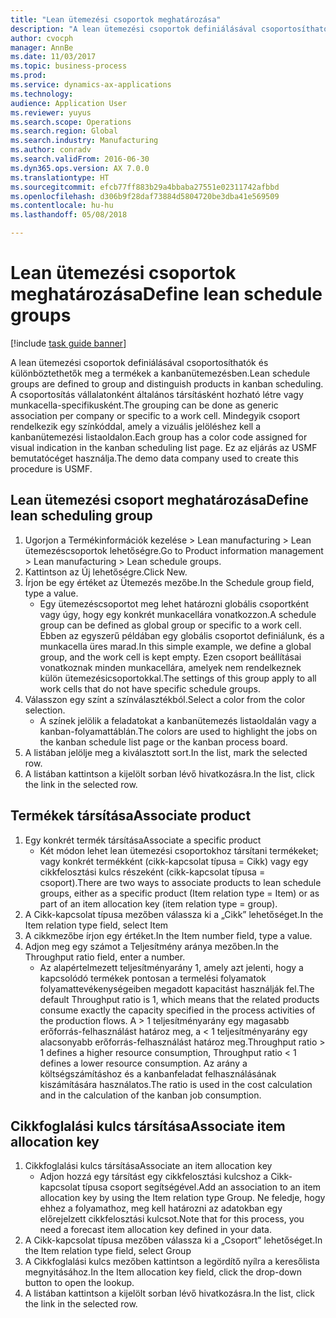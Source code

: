 ```yaml
--- 
title: "Lean ütemezési csoportok meghatározása"
description: "A lean ütemezési csoportok definiálásával csoportosíthatók és különböztethetők meg a termékek a kanbanütemezésben."
author: cvocph
manager: AnnBe
ms.date: 11/03/2017
ms.topic: business-process
ms.prod: 
ms.service: dynamics-ax-applications
ms.technology: 
audience: Application User
ms.reviewer: yuyus
ms.search.scope: Operations
ms.search.region: Global
ms.search.industry: Manufacturing
ms.author: conradv
ms.search.validFrom: 2016-06-30
ms.dyn365.ops.version: AX 7.0.0
ms.translationtype: HT
ms.sourcegitcommit: efcb77ff883b29a4bbaba27551e02311742afbbd
ms.openlocfilehash: d306b9f28daf73884d5804720be3dba41e569509
ms.contentlocale: hu-hu
ms.lasthandoff: 05/08/2018

---
```

# <a name="define-lean-schedule-groups"></a><span data-ttu-id="0c691-103">Lean ütemezési csoportok meghatározása</span><span class="sxs-lookup"><span data-stu-id="0c691-103">Define lean schedule groups</span></span>

[!include [task guide banner](../../includes/task-guide-banner.md)]

<span data-ttu-id="0c691-104">A lean ütemezési csoportok definiálásával csoportosíthatók és különböztethetők meg a termékek a kanbanütemezésben.</span><span class="sxs-lookup"><span data-stu-id="0c691-104">Lean schedule groups are defined to group and distinguish products in kanban scheduling.</span></span> <span data-ttu-id="0c691-105">A csoportosítás vállalatonként általános társításként hozható létre vagy munkacella-specifikusként.</span><span class="sxs-lookup"><span data-stu-id="0c691-105">The grouping can be done as generic association per company or specific to a work cell.</span></span> <span data-ttu-id="0c691-106">Mindegyik csoport rendelkezik egy színkóddal, amely a vizuális jelöléshez kell a kanbanütemezési listaoldalon.</span><span class="sxs-lookup"><span data-stu-id="0c691-106">Each group has a color code assigned for visual indication in the kanban scheduling list page.</span></span> <span data-ttu-id="0c691-107">Ez az eljárás az USMF bemutatócéget használja.</span><span class="sxs-lookup"><span data-stu-id="0c691-107">The demo data company used to create this procedure is USMF.</span></span>


## <a name="define-lean-scheduling-group"></a><span data-ttu-id="0c691-108">Lean ütemezési csoport meghatározása</span><span class="sxs-lookup"><span data-stu-id="0c691-108">Define lean scheduling group</span></span>
1. <span data-ttu-id="0c691-109">Ugorjon a Termékinformációk kezelése > Lean manufacturing > Lean ütemezéscsoportok lehetőségre.</span><span class="sxs-lookup"><span data-stu-id="0c691-109">Go to Product information management > Lean manufacturing > Lean schedule groups.</span></span>
2. <span data-ttu-id="0c691-110">Kattintson az Új lehetőségre.</span><span class="sxs-lookup"><span data-stu-id="0c691-110">Click New.</span></span>
3. <span data-ttu-id="0c691-111">Írjon be egy értéket az Ütemezés mezőbe.</span><span class="sxs-lookup"><span data-stu-id="0c691-111">In the Schedule group field, type a value.</span></span>
    * <span data-ttu-id="0c691-112">Egy ütemezéscsoportot meg lehet határozni globális csoportként vagy úgy, hogy egy konkrét munkacellára vonatkozzon.</span><span class="sxs-lookup"><span data-stu-id="0c691-112">A schedule group can be defined as global group or specific to a work cell.</span></span> <span data-ttu-id="0c691-113">Ebben az egyszerű példában egy globális csoportot definiálunk, és a munkacella üres marad.</span><span class="sxs-lookup"><span data-stu-id="0c691-113">In this simple example, we define a global group, and the work cell is kept empty.</span></span> <span data-ttu-id="0c691-114">Ezen csoport beállításai vonatkoznak minden munkacellára, amelyek nem rendelkeznek külön ütemezésicsoportokkal.</span><span class="sxs-lookup"><span data-stu-id="0c691-114">The settings of this group apply to all work cells that do not have specific schedule groups.</span></span>  
4. <span data-ttu-id="0c691-115">Válasszon egy színt a színválasztékból.</span><span class="sxs-lookup"><span data-stu-id="0c691-115">Select a color from the color selection.</span></span>
    * <span data-ttu-id="0c691-116">A színek jelölik a feladatokat a kanbanütemezés listaoldalán vagy a kanban-folyamattáblán.</span><span class="sxs-lookup"><span data-stu-id="0c691-116">The colors are used to highlight the jobs on the kanban schedule list page or the kanban process board.</span></span>  
5. <span data-ttu-id="0c691-117">A listában jelölje meg a kiválasztott sort.</span><span class="sxs-lookup"><span data-stu-id="0c691-117">In the list, mark the selected row.</span></span>
6. <span data-ttu-id="0c691-118">A listában kattintson a kijelölt sorban lévő hivatkozásra.</span><span class="sxs-lookup"><span data-stu-id="0c691-118">In the list, click the link in the selected row.</span></span>

## <a name="associate-product"></a><span data-ttu-id="0c691-119">Termékek társítása</span><span class="sxs-lookup"><span data-stu-id="0c691-119">Associate product</span></span>
1. <span data-ttu-id="0c691-120">Egy konkrét termék társítása</span><span class="sxs-lookup"><span data-stu-id="0c691-120">Associate a specific product</span></span>
    * <span data-ttu-id="0c691-121">Két módon lehet lean ütemezési csoportokhoz társítani termékeket; vagy konkrét termékként (cikk-kapcsolat típusa = Cikk) vagy egy cikkfelosztási kulcs részeként (cikk-kapcsolat típusa = csoport).</span><span class="sxs-lookup"><span data-stu-id="0c691-121">There are two ways to associate products to lean schedule groups, either as a specific product (Item relation type = Item) or as part of an item allocation key (item relation type = group).</span></span>    
2. <span data-ttu-id="0c691-122">A Cikk-kapcsolat típusa mezőben válassza ki a „Cikk” lehetőséget.</span><span class="sxs-lookup"><span data-stu-id="0c691-122">In the Item relation type field, select Item</span></span>
3. <span data-ttu-id="0c691-123">A cikkmezőbe írjon egy értéket.</span><span class="sxs-lookup"><span data-stu-id="0c691-123">In the Item number field, type a value.</span></span>
4. <span data-ttu-id="0c691-124">Adjon meg egy számot a Teljesítmény aránya mezőben.</span><span class="sxs-lookup"><span data-stu-id="0c691-124">In the Throughput ratio field, enter a number.</span></span>
    * <span data-ttu-id="0c691-125">Az alapértelmezett teljesítményarány 1, amely azt jelenti, hogy a kapcsolódó termékek pontosan a termelési folyamatok folyamattevékenységeiben megadott kapacitást használják fel.</span><span class="sxs-lookup"><span data-stu-id="0c691-125">The default Throughput ratio is 1, which means that the related products consume exactly the capacity specified in the process activities of the production flows.</span></span> <span data-ttu-id="0c691-126">A > 1 teljesítményarány egy magasabb erőforrás-felhasználást határoz meg, a < 1 teljesítményarány egy alacsonyabb erőforrás-felhasználást határoz meg.</span><span class="sxs-lookup"><span data-stu-id="0c691-126">Throughput ratio > 1 defines a higher resource consumption, Throughput ratio < 1 defines a lower resource consumption.</span></span> <span data-ttu-id="0c691-127">Az arány a költségszámításhoz és a kanbanfeladat felhasználásának kiszámítására használatos.</span><span class="sxs-lookup"><span data-stu-id="0c691-127">The ratio is used in the cost calculation and in the calculation of the kanban job consumption.</span></span>  

## <a name="associate-item-allocation-key"></a><span data-ttu-id="0c691-128">Cikkfoglalási kulcs társítása</span><span class="sxs-lookup"><span data-stu-id="0c691-128">Associate item allocation key</span></span>
1. <span data-ttu-id="0c691-129">Cikkfoglalási kulcs társítása</span><span class="sxs-lookup"><span data-stu-id="0c691-129">Associate an item allocation key</span></span>
    * <span data-ttu-id="0c691-130">Adjon hozzá egy társítást egy cikkfelosztási kulcshoz a Cikk-kapcsolat típusa csoport segítségével.</span><span class="sxs-lookup"><span data-stu-id="0c691-130">Add an association to an item allocation key by using the Item relation type Group.</span></span>   <span data-ttu-id="0c691-131">Ne feledje, hogy ehhez a folyamathoz, meg kell határozni az adatokban egy előrejelzett cikkfelosztási kulcsot.</span><span class="sxs-lookup"><span data-stu-id="0c691-131">Note that for this process, you need a forecast item allocation key defined in your data.</span></span>  
2. <span data-ttu-id="0c691-132">A Cikk-kapcsolat típusa mezőben válassza ki a „Csoport” lehetőséget.</span><span class="sxs-lookup"><span data-stu-id="0c691-132">In the Item relation type field, select Group</span></span>
3. <span data-ttu-id="0c691-133">A Cikkfoglalási kulcs mezőben kattintson a legördítő nyílra a keresőlista megnyitásához.</span><span class="sxs-lookup"><span data-stu-id="0c691-133">In the Item allocation key field, click the drop-down button to open the lookup.</span></span>
4. <span data-ttu-id="0c691-134">A listában kattintson a kijelölt sorban lévő hivatkozásra.</span><span class="sxs-lookup"><span data-stu-id="0c691-134">In the list, click the link in the selected row.</span></span>


